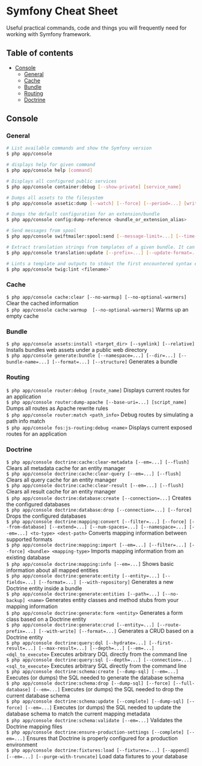 # Symfony Cheat Sheet

Useful practical commands, code and things you will frequently need for working with Symfony framework.

## Table of contents

* [Console](#console)
  * [General](#general)
  * [Cache](#cache)
  * [Bundle](#bundle)
  * [Routing](#routing)
  * [Doctrine](#doctrine)

## Console<a name="console"></a>

### General<a name="general"></a>

```bash
# List available commands and show the Symfony version
$ php app/console
```

```bash
# displays help for given command
$ php app/console help [command]
```

```bash
# Displays all configured public services
$ php app/console container:debug [--show-private] [service_name]
```

```bash
# Dumps all assets to the filesystem
$ php app/console assetic:dump [--watch] [--force] [--period=...] [write_to]
```

```bash
# Dumps the default configuration for an extension/bundle
$ php app/console config:dump-reference <bundle_or_extension_alias>
```

```bash
# Send messages from spool
$ php app/console swiftmailer:spool:send [--message-limit=...] [--time-limit=...] [--recover-timeout=...]
```

```bash
# Extract translation strings from templates of a given bundle. It can display them or merge the new ones into the translation files
$ php app/console translation:update [--prefix=...] [--update-format=...] [--dump-messages] [--force]  <locale> <bundle>
```

```bash
# Lints a template and outputs to stdout the first encountered syntax error
$ php app/console twig:lint <filename>`
```

### Cache<a name="cache"></a>

`$ php app/console cache:clear [--no-warmup] [--no-optional-warmers]` Clear the cached information  
`$ php app/console cache:warmup  [--no-optional-warmers]` Warms up an empty cache  

### Bundle<a name="bundle"></a>

`$ php app/console assets:install <target_dir> [--symlink] [--relative]` Installs bundles web assets under a public web directory  
`$ php app/console generate:bundle [--namespace=...] [--dir=...] [--bundle-name=...] [--format=...] [--structure]` Generates a bundle  

### Routing<a name="routing"></a>

`$ php app/console router:debug [route_name]` Displays current routes for an application  
`$ php app/console router:dump-apache [--base-uri=...] [script_name]` Dumps all routes as Apache rewrite rules  
`$ php app/console router:match <path_info>` Debug routes by simulating a path info match  
`$ php app/console fos:js-routing:debug <name>` Displays current exposed routes for an application  

### Doctrine<a name="doctrine"></a>

`$ php app/console doctrine:cache:clear-metadata [--em=...] [--flush]` Clears all metadata cache for an entity manager  
`$ php app/console doctrine:cache:clear-query [--em=...] [--flush]` Clears all query cache for an entity manager  
`$ php app/console doctrine:cache:clear-result [--em=...] [--flush]` Clears all result cache for an entity manager  
`$ php app/console doctrine:database:create [--connection=...]` Creates the configured databases  
`$ php app/console doctrine:database:drop [--connection=...] [--force]` Drops the configured databases  
`$ php app/console doctrine:mapping:convert [--filter=...] [--force] [--from-database] [--extend=...] [--num-spaces=...] [--namespace=...] [--em=...] <to-type> <dest-path>` Converts mapping information between supported formats  
`$ php app/console doctrine:mapping:import [--em=...] [--filter=...] [--force] <bundle> <mapping-type>` Imports mapping information from an existing database  
`$ php app/console doctrine:mapping:info [--em=...]` Shows basic information about all mapped entities  
`$ php app/console doctrine:generate:entity [--entity=...] [--fields=...] [--format=...] [--with-repository]` Generates a new Doctrine entity inside a bundle  
`$ php app/console doctrine:generate:entities [--path=...] [--no-backup] <name>` Generates entity classes and method stubs from your mapping information  
`$ php app/console doctrine:generate:form <entity>` Generates a form class based on a Doctrine entity  
`$ php app/console doctrine:generate:crud [--entity=...] [--route-prefix=...] [--with-write] [--format=...]` Generates a CRUD based on a Doctrine entity  
`$ php app/console doctrine:query:dql [--hydrate=...] [--first-result=...] [--max-result=...] [--depth=...] [--em=...] <dql_to_execute>` Executes arbitrary DQL directly from the command line  
`$ php app/console doctrine:query:sql [--depth=...] [--connection=...] <sql_to_execute>` Executes arbitrary SQL directly from the command line  
`$ php app/console doctrine:schema:create [--dump-sql] [--em=...]` Executes (or dumps) the SQL needed to generate the database schema  
`$ php app/console doctrine:schema:drop [--dump-sql] [--force] [--full-database] [--em=...]` Executes (or dumps) the SQL needed to drop the current database schema  
`$ php app/console doctrine:schema:update [--complete] [--dump-sql] [--force] [--em=...]` Executes (or dumps) the SQL needed to update the database schema to match the current mapping metadata  
`$ php app/console doctrine:schema:validate [--em=...]` Validates the Doctrine mapping files  
`$ php app/console doctrine:ensure-production-settings [--complete] [--em=...]` Ensures that Doctrine is properly configured for a production environment  
`$ php app/console doctrine:fixtures:load [--fixtures=...] [--append] [--em=...] [--purge-with-truncate]` Load data fixtures to your database  
